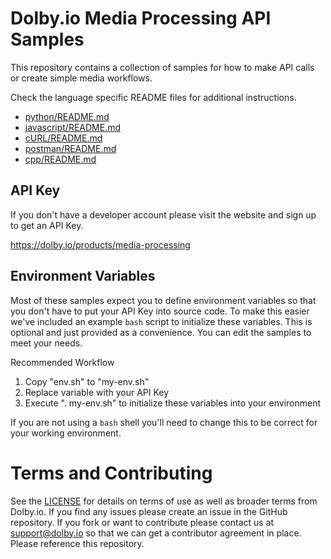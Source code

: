 
# Dolby.io Media Processing API Samples

This repository contains a collection of samples for how to make
API calls or create simple media workflows.

Check the language specific README files for additional instructions.

* [python/README.md](python/README.md)
* [javascript/README.md](javascript/README.md)
* [cURL/README.md](curl/README.md)
* [postman/README.md](postman/README.md)
* [cpp/README.md](cpp/README.md)

## API Key

If you don't have a developer account please visit the website and sign up to
get an API Key.

https://dolby.io/products/media-processing

## Environment Variables

Most of these samples expect you to define environment variables so
that you don't have to put your API Key into source code.  To make this
easier we've included an example `bash` script to initialize these
variables.  This is optional and just provided as a convenience.  You can
edit the samples to meet your needs.

Recommended Workflow

1. Copy "env.sh" to "my-env.sh"
2. Replace variable with your API Key
3. Execute ". my-env.sh" to initialize these variables into your environment

If you are not using a `bash` shell you'll need to change this to be correct
for your working environment.

# Terms and Contributing

See the [LICENSE](LICENSE) for details on terms of use as well as broader
terms from Dolby.io.  If you find any issues please create an issue in the
GitHub repository.  If you fork or want to contribute please contact us
at support@dolby.io so that we can get a contributor agreement in place.  Please
reference this repository.

